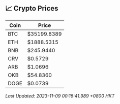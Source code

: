 ## 📈 Crypto Prices

| Coin | Price |
| ---- | ----- |
| BTC | $35199.8389 |
| ETH | $1888.5315 |
| BNB | $245.9440 |
| CRV | $0.5729 |
| ARB | $1.0696 |
| OKB | $54.8360 |
| DOGE | $0.0739 |

_Last Updated: 2023-11-09 00:16:41.989 +0800 HKT_